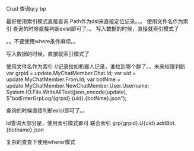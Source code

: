 Crud 查询qry bp


最好使用索引模式直接查询
Path作为dsl来直接定位记录。。。
使用文件名作为索引 查询的时候直接判断exist即可了。。
写入数据的时候，直接就索引模式了



。。不要使用where条件麻烦。。


写入数据的时候，直接就索引模式了

使用文件名作为索引
      //记录拉如机器人记录，谁拉到哪个群了。。未来权限判断
      var grpid = update.MyChatMember.Chat.Id;
      var uid = update.MyChatMember.From.Id;
      var botNme = update.MyChatMember.NewChatMember.User.Username;
      System.IO.File.WriteAllText(json_encode(update), $"botEnterGrpLog/{grpid}.{uid}.{botNme}.json");
              


查询的时候直接判断exist即可了。。

Id查询大部分是，使用索引模式即可
联合索引  grp{grpid}.U{uid}.addBot.{botname}.json

复杂的查查下使用wherer模式
